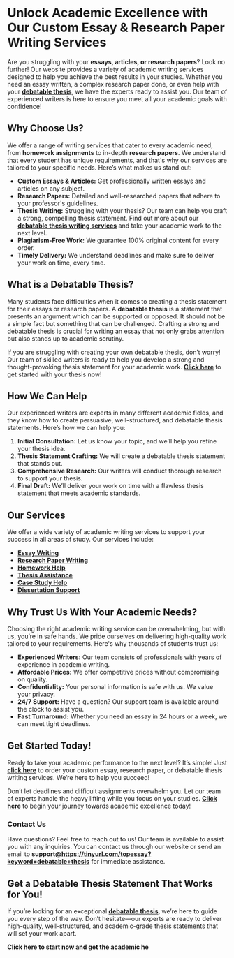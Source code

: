 # Unlock Academic Excellence with Our Custom Essay & Research Paper Writing Services

Are you struggling with your **essays, articles, or research papers**? Look no further! Our website provides a variety of academic writing services designed to help you achieve the best results in your studies. Whether you need an essay written, a complex research paper done, or even help with your [**debatable thesis**](https://tinyurl.com/topessay?keyword=debatable+thesis), we have the experts ready to assist you. Our team of experienced writers is here to ensure you meet all your academic goals with confidence!

## Why Choose Us?

We offer a range of writing services that cater to every academic need, from **homework assignments** to in-depth **research papers**. We understand that every student has unique requirements, and that's why our services are tailored to your specific needs. Here’s what makes us stand out:

- **Custom Essays & Articles:** Get professionally written essays and articles on any subject.
- **Research Papers:** Detailed and well-researched papers that adhere to your professor's guidelines.
- **Thesis Writing:** Struggling with your thesis? Our team can help you craft a strong, compelling thesis statement. Find out more about our [**debatable thesis writing services**](https://tinyurl.com/topessay?keyword=debatable+thesis) and take your academic work to the next level.
- **Plagiarism-Free Work:** We guarantee 100% original content for every order.
- **Timely Delivery:** We understand deadlines and make sure to deliver your work on time, every time.

## What is a Debatable Thesis?

Many students face difficulties when it comes to creating a thesis statement for their essays or research papers. A **debatable thesis** is a statement that presents an argument which can be supported or opposed. It should not be a simple fact but something that can be challenged. Crafting a strong and debatable thesis is crucial for writing an essay that not only grabs attention but also stands up to academic scrutiny.

If you are struggling with creating your own debatable thesis, don’t worry! Our team of skilled writers is ready to help you develop a strong and thought-provoking thesis statement for your academic work. [**Click here**](https://tinyurl.com/topessay?keyword=debatable+thesis) to get started with your thesis now!

## How We Can Help

Our experienced writers are experts in many different academic fields, and they know how to create persuasive, well-structured, and debatable thesis statements. Here’s how we can help you:

1. **Initial Consultation:** Let us know your topic, and we’ll help you refine your thesis idea.
2. **Thesis Statement Crafting:** We will create a debatable thesis statement that stands out.
3. **Comprehensive Research:** Our writers will conduct thorough research to support your thesis.
4. **Final Draft:** We’ll deliver your work on time with a flawless thesis statement that meets academic standards.

## Our Services

We offer a wide variety of academic writing services to support your success in all areas of study. Our services include:

- [**Essay Writing**](https://tinyurl.com/topessay?keyword=debatable+thesis)
- [**Research Paper Writing**](https://tinyurl.com/topessay?keyword=debatable+thesis)
- [**Homework Help**](https://tinyurl.com/topessay?keyword=debatable+thesis)
- [**Thesis Assistance**](https://tinyurl.com/topessay?keyword=debatable+thesis)
- [**Case Study Help**](https://tinyurl.com/topessay?keyword=debatable+thesis)
- [**Dissertation Support**](https://tinyurl.com/topessay?keyword=debatable+thesis)

## Why Trust Us With Your Academic Needs?

Choosing the right academic writing service can be overwhelming, but with us, you’re in safe hands. We pride ourselves on delivering high-quality work tailored to your requirements. Here's why thousands of students trust us:

- **Experienced Writers:** Our team consists of professionals with years of experience in academic writing.
- **Affordable Prices:** We offer competitive prices without compromising on quality.
- **Confidentiality:** Your personal information is safe with us. We value your privacy.
- **24/7 Support:** Have a question? Our support team is available around the clock to assist you.
- **Fast Turnaround:** Whether you need an essay in 24 hours or a week, we can meet tight deadlines.

## Get Started Today!

Ready to take your academic performance to the next level? It’s simple! Just [**click here**](https://tinyurl.com/topessay?keyword=debatable+thesis) to order your custom essay, research paper, or debatable thesis writing services. We’re here to help you succeed!

Don’t let deadlines and difficult assignments overwhelm you. Let our team of experts handle the heavy lifting while you focus on your studies. [**Click here**](https://tinyurl.com/topessay?keyword=debatable+thesis) to begin your journey towards academic excellence today!

### Contact Us

Have questions? Feel free to reach out to us! Our team is available to assist you with any inquiries. You can contact us through our website or send an email to **support@https://tinyurl.com/topessay?keyword=debatable+thesis** for immediate assistance.

## Get a Debatable Thesis Statement That Works for You!

If you’re looking for an exceptional [**debatable thesis**](https://tinyurl.com/topessay?keyword=debatable+thesis), we’re here to guide you every step of the way. Don’t hesitate—our experts are ready to deliver high-quality, well-structured, and academic-grade thesis statements that will set your work apart.

**Click here to start now and get the academic he**
